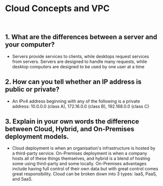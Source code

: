 # Cloud Concepts and VPC

​

## 1. What are the differences between a server and your computer?

-   Servers provide services to clients, while desktops request services from servers. Servers are designed to handle many requests, while desktop computers are designed to be used by one user at a time
    ​

## 2. How can you tell whether an IP address is public or private?

-   An IPv4 address beginning with any of the following is a private address: 10.0.0.0 (class A), 172.16.0.0 (class B), 192.168.0.0 (class C)
    ​

## 3. Explain in your own words the difference between Cloud, Hybrid, and On-Premises deployment models.

-   Cloud deployment is when an organisation's infrastructure is hosted by a third-party service. On-Premises deployment is when a company hosts all of these things themselves, and hybrid is a blend of hosting some using third-party and some locally. On-Premises advantages include having full control of their own data but with great control comes great responsibility. Cloud can be broken down into 3 types: IaaS, PaaS, and SaaS.
